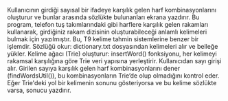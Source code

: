 Kullanıcının girdiği sayısal bir ifadeye karşılık gelen harf kombinasyonlarını oluşturur ve bunlar arasında sözlükte bulunanları ekrana yazdırır.
Bu program, telefon tuş takımlarındaki gibi harflere karşılık gelen rakamları kullanarak, girdiğiniz rakam dizisinin oluşturabileceği anlamlı kelimeleri bulmak için yazılmıştır. Bu, T9 kelime tahmin sistemlerine benzer bir işlemdir.
Sözlüğü okur: dictionary.txt dosyasından kelimeleri alır ve belleğe yükler.
Kelime ağacı (Trie) oluşturur: insertWord() fonksiyonu, her kelimeyi rakamsal karşılığına göre Trie veri yapısına yerleştirir.
Kullanıcıdan sayı girişi alır.
Girilen sayıya karşılık gelen harf kombinasyonlarını dener (findWordsUtil()), bu kombinasyonların Trie’de olup olmadığını kontrol eder.
Eğer Trie'deki yol bir kelimenin sonunu gösteriyorsa ve bu kelime sözlükte varsa, sonucu yazdırır.
